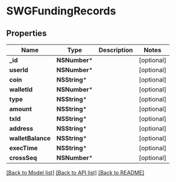 # SWGFundingRecords

## Properties
Name | Type | Description | Notes
------------ | ------------- | ------------- | -------------
**_id** | **NSNumber*** |  | [optional] 
**userId** | **NSNumber*** |  | [optional] 
**coin** | **NSString*** |  | [optional] 
**walletId** | **NSNumber*** |  | [optional] 
**type** | **NSString*** |  | [optional] 
**amount** | **NSString*** |  | [optional] 
**txId** | **NSString*** |  | [optional] 
**address** | **NSString*** |  | [optional] 
**walletBalance** | **NSString*** |  | [optional] 
**execTime** | **NSString*** |  | [optional] 
**crossSeq** | **NSNumber*** |  | [optional] 

[[Back to Model list]](../README.md#documentation-for-models) [[Back to API list]](../README.md#documentation-for-api-endpoints) [[Back to README]](../README.md)


